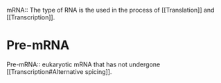 mRNA:: The type of RNA is the used in the process of [[Translation]] and [[Transcription]].

# Pre-mRNA
Pre-mRNA:: eukaryotic mRNA that has not undergone [[Transcription#Alternative spicing]].
